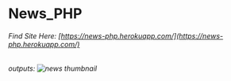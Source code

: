 # News_PHP
###### Find Site Here: [https://news-php.herokuapp.com/](https://news-php.herokuapp.com/)
###### outputs: ![news thumbnail](css/img/img1.png)
